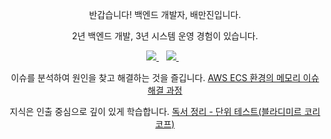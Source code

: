 <p align='center'>
반갑습니다! 백엔드 개발자, 배만진입니다.
</p>

<p align='center'>
2년 백엔드 개발, 3년 시스템 운영 경험이 있습니다.
</p>

<p align='center'>  
  <a href="https://www.linkedin.com/in/mj-bae/">
    <img src="https://img.shields.io/badge/linkedin-%230077B5.svg?&style=for-the-badge&logo=linkedin&logoColor=white" />
  </a>&nbsp;&nbsp;
  <a href="https://studynote.oopy.io/">
    <img src="https://img.shields.io/badge/Notion-000000?style=for-the-badge&logo=notion&logoColor=white" />        
  </a>&nbsp;&nbsp;
</p>

<p align='center'>
  이슈를 분석하여 원인을 찾고 해결하는 것을 즐깁니다. <a href='https://studynote.oopy.io/trouble-shooting/memory-leak/'>AWS ECS 환경의 메모리 이슈 해결 과정</a>
</p>

<p align='center'>
  지식은 인출 중심으로 깊이 있게 학습합니다. <a href='https://studynote.oopy.io/books/17'>독서 정리 - 단위 테스트(블라디미르 코리코프)</a>
</p>

